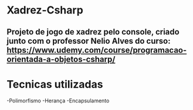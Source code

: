 # Xadrez-Csharp

## Projeto de jogo de xadrez pelo console, criado junto com o professor Nelio Alves do curso: https://www.udemy.com/course/programacao-orientada-a-objetos-csharp/ 

# Tecnicas utilizadas
-Polimorfismo
-Herança
-Encapsulamento
